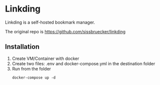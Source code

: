 # Linkding
Linkding is a self-hosted bookmark manager.

The original repo is https://github.com/sissbruecker/linkding

## Installation
1. Create VM/Container with docker
2. Create two files: .env and docker-compose.yml in the destination folder
3. Run from the folder
   ```
   docker-compose up -d
   ```
